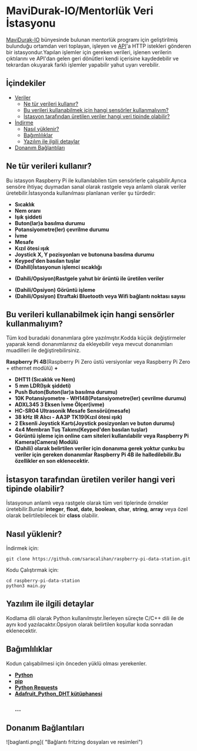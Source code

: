 # MaviDurak-IO/Mentorlük Veri İstasyonu
[MaviDurak-IO](https://kommunity.com/mavidurakio) bünyesinde bulunan mentorlük programı için geliştirilmiş bulunduğu ortamdan veri toplayan, işleyen ve [API](https://github.com/mavidurak/mentor-api)'a HTTP istekleri gönderen bir istasyondur.Yapılan işlemler için gereken verileri, işlenen verilerin çıktılarını ve API'dan gelen geri dönütleri kendi içerisine kaydedebilir ve tekrardan okuyarak farklı işlemler yapabilir yahut uyarı verebilir.

## İçindekiler
- [Veriler](#ne-tür-verileri-kullanır)
  - [Ne tür verileri kullanır?](#ne-tür-verileri-kullanır)
  - [Bu verileri kullanabilmek için hangi sensörler kullanmalıyım?](#bu-verileri-kullanabilmek-için-hangi-sensörler-kullanmalıyım)
  - [İstasyon tarafından üretilen veriler hangi veri tipinde olabilir?](#i̇stasyon-tarafından-üretilen-veriler-hangi-veri-tipinde-olabilir)
- [İndirme](#nasıl-yüklenir)
  - [Nasıl yüklenir?](#nasıl-yüklenir)
  - [Bağımlılıklar](#bağımlılıklar)
  - [Yazılım ile ilgili detaylar](#yazılım-ile-ilgili-detaylar)
- [Donanım Bağlantıları](#donanım-bağlantıları)

## Ne tür verileri kullanır?
Bu istasyon Raspberry Pi ile kullanılabilen tüm sensörlerle çalışabilir.Ayrıca sensöre ihtiyaç duymadan sanal olarak rastgele veya anlamlı olarak veriler üretebilir.İstasyonda kullanılması planlanan veriler şu türdedir:
+ **Sıcaklık**
+ **Nem oranı**
+ **Işık şiddeti**
+ **Buton(lar)a basılma durumu**
+ **Potansiyometre(ler) çevrilme durumu**
+ **İvme**
+ **Mesafe**
+ **Kızıl ötesi ışık**
+ **Joystick X, Y pozisyonları ve butonuna basılma durumu**
+ **Keyped'den basılan tuşlar**
+ **(Dahili)İstasyonun işlemci sıcaklığı**
* **(Dahili/Opsiyon)Rastgele yahut bir örüntü ile üretilen veriler**
+ **(Dahili/Opsiyon) Görüntü işleme**
+ **(Dahili/Opsiyon) Etraftaki Bluetooth veya Wifi bağlantı noktası sayısı**


## Bu verileri kullanabilmek için hangi sensörler kullanmalıyım?
Tüm kod buradaki donanımlara göre yazılmıştır.Kodda küçük değiştirmeler yaparak kendi donanımlarınız da ekleyebilir veya mevcut donanımları muadilleri ile değiştirebilirsiniz.

  **Raspberry Pi 4B**(Raspberry Pi Zero üstü versiyonlar veya Raspberry Pi Zero + ethernet modülü) **+**
+ **DHT11 (Sıcaklık ve Nem)**
+ **5 mm LDR(Işık şiddeti)**
+ **Push Buton(Buton(lar)a basılma durumu)**
+ **10K Potansiyometre - WH148(Potansiyometre(ler) çevrilme durumu)**
+ **ADXL345 3 Eksen İvme Ölçer(ivme)**
+ **HC-SR04 Ultrasonik Mesafe Sensörü(mesafe)**
+ **38 kHz IR Alıcı - AA3P TK19(Kızıl ötesi ışık)**
+ **2 Eksenli Joystick Kartı(Joystick posizyonları ve buton durumu)**
+ **4x4 Membran Tuş Takımı(Keyped'den basılan tuşlar)**
+ **Görüntü işleme için online cam siteleri kullanılabilir veya Raspberry Pi Kamera(Camera) Modülü**
+ **(Dahili) olarak belirtilen veriler için donanıma gerek yoktur çunku bu veriler için gereken donanımlar Raspberry Pi 4B ile halledilebilir.Bu özellikler en son eklenecektir.**


## İstasyon tarafından üretilen veriler hangi veri tipinde olabilir?
İstasyonun anlamlı veya rastgele olarak tüm veri tiplerinde örnekler üretebilir.Bunlar **integer**, **float**, **date**, **boolean**, **char**, **string**, **array** veya özel olarak belirtilebilecek bir **class** olabilir.
 
 ## Nasıl yüklenir?
 İndirmek için:
 ``` 
 git clone https://github.com/saracalihan/raspberry-pi-data-station.git
 ```
 Kodu Çalıştırmak için:
 ```
 cd raspberry-pi-data-station
 python3 main.py
 ```

## Yazılım ile ilgili detaylar
Kodlama dili olarak Python kullanılmıştır.İlerleyen süreçte C/C++ dili ile de aynı kod yazılacaktır.Opsiyon olarak belirtilen koşullar koda sonradan eklenecektir.


## Bağımlılıklar
Kodun çalışabilmesi için önceden yüklü olması yerekenler.
+ **[Python](https://www.python.org/)**
+ **[pip](https://www.python.org/)**
+ **[Python Requests](https://requests.readthedocs.io/en/master/)**
+ **[Adafruit_Python_DHT kütüphanesi](https://github.com/adafruit/Adafruit_Python_DHT)**
   ### ...
 
## Donanım Bağlantıları
![baglanti.png]( "Bağlantı fritzing dosyaları ve resimleri")
